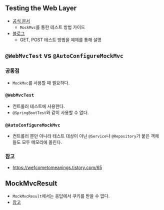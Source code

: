 ## Testing the Web Layer
- [공식 문서](https://spring.io/guides/gs/testing-web/)
  - `MockMvc`를 통한 테스트 방법 가이드
- [블로그](https://shinsunyoung.tistory.com/52)
  - GET, POST 테스트 방법을 예제를 통해 설명

## `@WebMvcTest` vs `@AutoConfigureMockMvc`
### 공통점
- `MockMvc`를 사용할 때 필요하다.
### `@WebMvcTest`
- 컨트롤러 테스트에 사용한다.
- `@SpringBootTest`와 같이 사용할 수 없다.

### `@AutoConfigureMockMvc`
- 컨트롤러 뿐만 아니라 테스트 대상이 아닌 `@Service`나 `@Repository`가 붙은 객체들도 모두 메모리에 올린다.

### 참고
- https://we1cometomeanings.tistory.com/65

## MockMvcResult
- `MockMvcResult`에서는 응답에서 쿠키를 받을 수 없다.
- [참고](https://stackoverflow.com/a/26281932)
